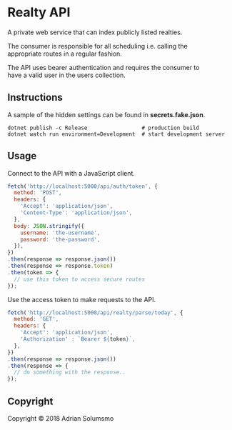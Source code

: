# Realty API

A private web service that can index publicly listed realties.  

The consumer is responsible for all scheduling i.e. calling the  
appropriate routes in a regular fashion.  

The API uses bearer authentication and requires the consumer to  
have a valid user in the users collection.  

## Instructions
A sample of the hidden settings can be found in **secrets.fake.json**.  

```
dotnet publish -c Release                 # production build
dotnet watch run environment=Development  # start development server
```

## Usage
Connect to the API with a JavaScript client.

```javascript
fetch('http://localhost:5000/api/auth/token', {
  method: 'POST',
  headers: {
    'Accept': 'application/json',
    'Content-Type': 'application/json',
  },
  body: JSON.stringify({
    username: 'the-username',
    password: 'the-password',
  }),
})
.then(response => response.json())
.then(response => response.token)
.then(token => {
  // use this token to access secure routes
});
```

Use the access token to make requests to the API.
```javascript
fetch('http://localhost:5000/api/realty/parse/today', {
  method: 'GET',
  headers: {
    'Accept': 'application/json',
    'Authorization' : `Bearer ${token}`,
  },
})
.then(response => response.json())
.then(response => {
  // do something with the response..
});
```

## Copyright

Copyright © 2018 Adrian Solumsmo